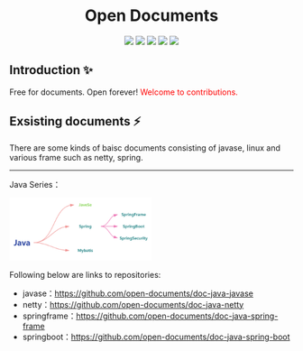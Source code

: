 

<div align="center">
<h1>Open Documents</h1>

<div><img src="https://img.shields.io/badge/javase-blue"/> <img src="https://img.shields.io/badge/linux-green"/> <img src="https://img.shields.io/badge/spring_security-yellow"/> <img src="https://img.shields.io/badge/spring_frame-violet"/> <img src="https://img.shields.io/badge/mysql-337b3"/></div>

</div>



## Introduction  ✨

Free for documents. Open forever! <font color=red>Welcome to contributions.</font>

## Exsisting documents  ⚡️

There are some kinds of baisc documents consisting of javase, linux and various frame such as netty, spring. 

---
Java Series：

<div>
<img src="./PIC/pic1.png" width=50%/>
</div>

Following below are links to repositories:
- javase：https://github.com/open-documents/doc-java-javase 
- netty：https://github.com/open-documents/doc-java-netty
- springframe：https://github.com/open-documents/doc-java-spring-frame
- springboot：https://github.com/open-documents/doc-java-spring-boot






